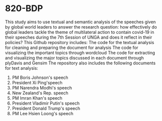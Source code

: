 # 820-BDP
This study aims to use textual and semantic analysis of the speeches given by global world leaders to answer the research question: how effectively do global leaders tackle the theme of multilateral action to contain covid-19 in their speeches during the 7th Session of UNGA and does it reflect in their policies? 
This Github repository includes:
The code for the textual analysis for cleaning and preparing the document for analysis
The code for visualizing the important topics through wordcloud
The code for extracting and visualizing the major topics discussed in each document through plyDavis and Gensim
The repository also includes the following documents for text analysis:
1. PM Boris Johnson's speech
2. President Xi Ping'speech
3. PM Narendra Modhi's speech
4. New Zealand's Rep. speech
5. PM Imran Khan's speech
6. President Vladimir Putin's speech
7. President Donald Trump's speech
8. PM Lee Hsien Loong's speech
